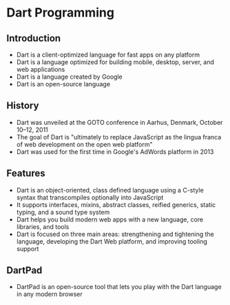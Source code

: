 # Dart Programming
## Introduction
- Dart is a client-optimized language for fast apps on any platform
- Dart is a language optimized for building mobile, desktop, server, and web applications
- Dart is a language created by Google
- Dart is an open-source language

## History
- Dart was unveiled at the GOTO conference in Aarhus, Denmark, October 10–12, 2011
- The goal of Dart is "ultimately to replace JavaScript as the lingua franca of web development on the open web platform"
- Dart was used for the first time in Google's AdWords platform in 2013

## Features
- Dart is an object-oriented, class defined language using a C-style syntax that transcompiles optionally into JavaScript
- It supports interfaces, mixins, abstract classes, reified generics, static typing, and a sound type system
- Dart helps you build modern web apps with a new language, core libraries, and tools
- Dart is focused on three main areas: strengthening and tightening the language, developing the Dart Web platform, and improving tooling support

## DartPad
- DartPad is an open-source tool that lets you play with the Dart language in any modern browser

